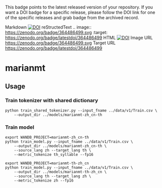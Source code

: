 This badge points to the latest released version of your repository. If you want a DOI badge for a specific release, please follow the DOI link for one of the specific releases and grab badge from the archived record.

Markdown
[![DOI](https://zenodo.org/badge/364486499.svg)](https://zenodo.org/badge/latestdoi/364486499)
reStructedText
.. image:: https://zenodo.org/badge/364486499.svg
   :target: https://zenodo.org/badge/latestdoi/364486499
HTML
<a href="https://zenodo.org/badge/latestdoi/364486499"><img src="https://zenodo.org/badge/364486499.svg" alt="DOI"></a>
Image URL
https://zenodo.org/badge/364486499.svg
Target URL
https://zenodo.org/badge/latestdoi/364486499


# marianmt

## Usage


### Train tokenizer with shared dictionary

```
python train_shared_tokenizer.py --input_fname ../data/v1/Train.csv \
	--output_dir ../models/marianmt-zh_cn-th
```

### Train model

```
export WANDB_PROJECT=marianmt-zh_cn-th
python train_model.py --input_fname ../data/v1/Train.csv \
	--output_dir ../models/marianmt-zh_cn-th \
	--source_lang zh --target_lang th \
	--metric_tokenize th_syllable --fp16
```

```
export WANDB_PROJECT=marianmt-th-zh_cn
python train_model.py --input_fname ../data/v1/Train.csv \
	--output_dir ../models/marianmt-th-zh_cn \
	--source_lang th --target_lang zh \
	--metric_tokenize zh --fp16
```
